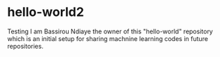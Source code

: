 # hello-world2
Testing 
I am Bassirou Ndiaye the owner of this "hello-world" repository which is an initial setup for sharing  machnine learning codes in future repositories.
